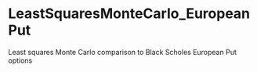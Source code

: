 # LeastSquaresMonteCarlo_EuropeanPut
Least squares Monte Carlo comparison to Black Scholes European Put options
